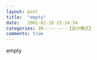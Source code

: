 ```yaml
---
layout: post
title:  "empty"
date:   2001-01-10 15:14:54
categories: 39---------【设计模式】
comments: true
---
```

empty
